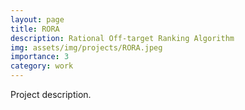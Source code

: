 ```yaml
---
layout: page
title: RORA
description: Rational Off-target Ranking Algorithm
img: assets/img/projects/RORA.jpeg
importance: 3
category: work
---
```


Project description.